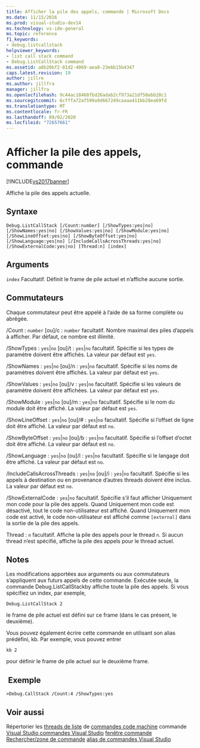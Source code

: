 ```yaml
---
title: Afficher la pile des appels, commande | Microsoft Docs
ms.date: 11/15/2016
ms.prod: visual-studio-dev14
ms.technology: vs-ide-general
ms.topic: reference
f1_keywords:
- debug.listcallstack
helpviewer_keywords:
- list call stack command
- Debug.ListCallStack command
ms.assetid: a8b20bf2-81d2-4069-aea8-23e6b15b4347
caps.latest.revision: 19
author: jillre
ms.author: jillfra
manager: jillfra
ms.openlocfilehash: 9c44ac18468fbd26adab2cf973a21df58ebb28c1
ms.sourcegitcommit: 6cfffa72af599a9d667249caaaa411bb28ea69fd
ms.translationtype: MT
ms.contentlocale: fr-FR
ms.lasthandoff: 09/02/2020
ms.locfileid: "72657661"
---
```

# <a name="list-call-stack-command"></a>Afficher la pile des appels, commande
[!INCLUDE[vs2017banner](../../includes/vs2017banner.md)]

Affiche la pile des appels actuelle.

## <a name="syntax"></a>Syntaxe

```
Debug.ListCallStack [/Count:number] [/ShowTypes:yes|no]
[/ShowNames:yes|no] [/ShowValues:yes|no] [/ShowModule:yes|no]
[/ShowLineOffset:yes|no] [/ShowByteOffset:yes|no]
[/ShowLanguage:yes|no] [/IncludeCallsAcrossThreads:yes|no]
[/ShowExternalCode:yes|no] [Thread:n] [index]
```

## <a name="arguments"></a>Arguments
 `index` Facultatif. Définit le frame de pile actuel et n’affiche aucune sortie.

## <a name="switches"></a>Commutateurs
 Chaque commutateur peut être appelé à l’aide de sa forme complète ou abrégée.

 /Count : `number` [ou]/c : `number` facultatif. Nombre maximal des piles d’appels à afficher. Par défaut, ce nombre est illimité.

 /ShowTypes : `yes`&#124;`no` [ou]/t : `yes`&#124;`no` facultatif. Spécifie si les types de paramètre doivent être affichés. La valeur par défaut est `yes`.

 /ShowNames : `yes`&#124;`no` [ou]/n : `yes`&#124;`no` facultatif. Spécifie si les noms de paramètres doivent être affichés. La valeur par défaut est `yes`.

 /ShowValues : `yes`&#124;`no` [ou]/v : `yes`&#124;`no` facultatif. Spécifie si les valeurs de paramètre doivent être affichées. La valeur par défaut est `yes`.

 /ShowModule : `yes`&#124;`no` [ou]/m : `yes`&#124;`no` facultatif. Spécifie si le nom du module doit être affiché. La valeur par défaut est `yes`.

 /ShowLineOffset : `yes`&#124;`no` [ou]/# : `yes`&#124;`no` facultatif. Spécifie si l’offset de ligne doit être affiché. La valeur par défaut est `no`.

 /ShowByteOffset : `yes`&#124;`no` [ou]/b : `yes`&#124;`no` facultatif. Spécifie si l’offset d’octet doit être affiché. La valeur par défaut est `no`.

 /ShowLanguage : `yes`&#124;`no` [ou]/l : `yes`&#124;`no` facultatif. Spécifie si le langage doit être affiché. La valeur par défaut est `no`.

 /IncludeCallsAcrossThreads : `yes`&#124;`no` [ou]/i : `yes`&#124;`no` facultatif. Spécifie si les appels à destination ou en provenance d’autres threads doivent être inclus. La valeur par défaut est `no`.

 /ShowExternalCode : `yes`&#124;`no` facultatif. Spécifie s’il faut afficher Uniquement mon code pour la pile des appels. Quand Uniquement mon code est désactivé, tout le code non-utilisateur est affiché. Quand Uniquement mon code est activé, le code non-utilisateur est affiché comme `[external]` dans la sortie de la pile des appels.

 Thread : `n` facultatif. Affiche la pile des appels pour le thread `n`. Si aucun thread n’est spécifié, affiche la pile des appels pour le thread actuel.

## <a name="remarks"></a>Notes
 Les modifications apportées aux arguments ou aux commutateurs s’appliquent aux futurs appels de cette commande. Exécutée seule, la commande Debug.ListCallStackby affiche toute la pile des appels. Si vous spécifiez un index, par exemple,

```
Debug.ListCallStack 2
```

 le frame de pile actuel est défini sur ce frame (dans le cas présent, le deuxième).

 Vous pouvez également écrire cette commande en utilisant son alias prédéfini, kb. Par exemple, vous pouvez entrer

```
kb 2
```

 pour définir le frame de pile actuel sur le deuxième frame.

## <a name="example"></a> Exemple

```
>Debug.CallStack /Count:4 /ShowTypes:yes
```

## <a name="see-also"></a>Voir aussi
 Répertorier les [threads de liste](../../ide/reference/list-threads-command.md) de [commandes code machine](../../ide/reference/list-disassembly-command.md) commande [Visual Studio commandes Visual Studio](../../ide/reference/visual-studio-commands.md) [fenêtre commande](../../ide/reference/command-window.md) [Rechercher/zone de commande](../../ide/find-command-box.md) [alias de commandes Visual Studio](../../ide/reference/visual-studio-command-aliases.md)
